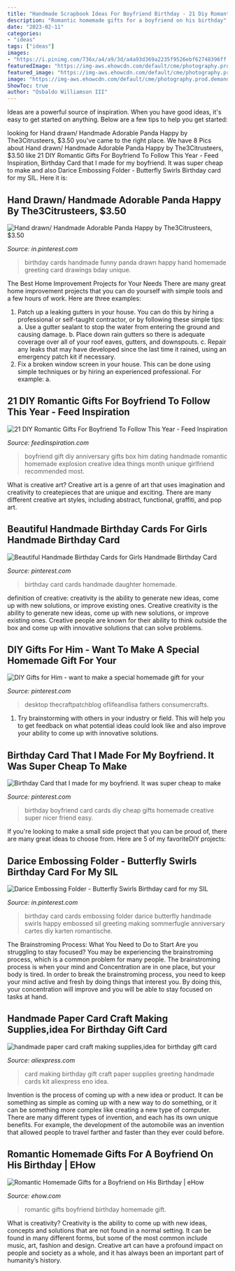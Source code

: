 ```yaml
---
title: "Handmade Scrapbook Ideas For Boyfriend Birthday - 21 Diy Romantic Gifts For Boyfriend To Follow This Year"
description: "Romantic homemade gifts for a boyfriend on his birthday"
date: "2023-02-11"
categories:
- "ideas"
tags: ["ideas"]
images:
- "https://i.pinimg.com/736x/a4/a9/3d/a4a93d369a2235f9526ebf62748396ff.jpg"
featuredImage: "https://img-aws.ehowcdn.com/default/cme/photography.prod.demandstudios.com/db5eefec-db84-4feb-9b10-e6dd15e0d5f6.jpg"
featured_image: "https://img-aws.ehowcdn.com/default/cme/photography.prod.demandstudios.com/db5eefec-db84-4feb-9b10-e6dd15e0d5f6.jpg"
image: "https://img-aws.ehowcdn.com/default/cme/photography.prod.demandstudios.com/db5eefec-db84-4feb-9b10-e6dd15e0d5f6.jpg"
ShowToc: true
author: "Osbaldo Williamson III"
---
```



Ideas are a powerful source of inspiration. When you have good ideas, it's easy to get started on anything. Below are a few tips to help you get started: 

	

		
looking for Hand drawn/ Handmade Adorable Panda Happy by The3Citrusteers, $3.50 you've came to the right place. We have 8 Pics about Hand drawn/ Handmade Adorable Panda Happy by The3Citrusteers, $3.50 like 21 DIY Romantic Gifts For Boyfriend To Follow This Year - Feed Inspiration, Birthday Card that I made for my boyfriend. It was super cheap to make and also Darice Embossing Folder - Butterfly Swirls Birthday card for my SIL. Here it is:
		
    
## Hand Drawn/ Handmade Adorable Panda Happy By The3Citrusteers, $3.50

<img loading=lazy src="https://i.pinimg.com/736x/24/7a/f9/247af965321399b96f014078ab8d0f7d--birthday-wishes-birthday-cards.jpg" onerror="this.onerror=null;this.src='https://tse2.mm.bing.net/th?id=OIP.cc9KRTF2JC__5Mo2sUjoHQHaKW&amp;pid=15.1';" alt="Hand drawn/ Handmade Adorable Panda Happy by The3Citrusteers, $3.50">

_Source: in.pinterest.com_

>birthday cards handmade funny panda drawn happy hand homemade greeting card drawings bday unique. 

	

The Best Home Improvement Projects for Your Needs
There are many great home improvement projects that you can do yourself with simple tools and a few hours of work. Here are three examples: 
1. Patch up a leaking gutters in your house. You can do this by hiring a professional or self-taught contractor, or by following these simple tips: 
a. Use a gutter sealant to stop the water from entering the ground and causing damage. 
b. Place down rain gutters so there is adequate coverage over all of your roof eaves, gutters, and downspouts. 
c. Repair any leaks that may have developed since the last time it rained, using an emergency patch kit if necessary.
2. Fix a broken window screen in your house. This can be done using simple techniques or by hiring an experienced professional. For example: 
a.

    
## 21 DIY Romantic Gifts For Boyfriend To Follow This Year - Feed Inspiration

<img loading=lazy src="http://feedinspiration.com/wp-content/uploads/2016/12/explosion-box.jpg" onerror="this.onerror=null;this.src='https://tse3.mm.bing.net/th?id=OIP.QC5wE7YIiqPdfEjSU5uX_wHaLH&amp;pid=15.1';" alt="21 DIY Romantic Gifts For Boyfriend To Follow This Year - Feed Inspiration">

_Source: feedinspiration.com_

>boyfriend gift diy anniversary gifts box him dating handmade romantic homemade explosion creative idea things month unique girlfriend recommended most. 

	

What is creative art?
Creative art is a genre of art that uses imagination and creativity to createpieces that are unique and exciting. There are many different creative art styles, including abstract, functional, graffiti, and pop art.

    
## Beautiful Handmade Birthday Cards For Girls Handmade Birthday Card

<img loading=lazy src="https://i.pinimg.com/736x/e3/9d/23/e39d23730b112d6507a77f815d02dd63.jpg" onerror="this.onerror=null;this.src='https://tse3.mm.bing.net/th?id=OIP.UYLTGdwkWLmI-PXK-f6eqgHaJ3&amp;pid=15.1';" alt="Beautiful Handmade Birthday Cards for Girls Handmade Birthday Card">

_Source: pinterest.com_

>birthday card cards handmade daughter homemade. 

	

definition of creative: creativity is the ability to generate new ideas, come up with new solutions, or improve existing ones.
Creative creativity is the ability to generate new ideas, come up with new solutions, or improve existing ones. Creative people are known for their ability to think outside the box and come up with innovative solutions that can solve problems.

    
## DIY Gifts For Him - Want To Make A Special Homemade Gift For Your

<img loading=lazy src="https://i.pinimg.com/736x/a4/a9/3d/a4a93d369a2235f9526ebf62748396ff.jpg" onerror="this.onerror=null;this.src='https://tse3.mm.bing.net/th?id=OIP._0g2CgKLCTTWJn0Cdni0JAHaK2&amp;pid=15.1';" alt="DIY Gifts for Him - want to make a special homemade gift for your">

_Source: pinterest.com_

>desktop thecraftpatchblog oflifeandlisa fathers consumercrafts. 

	

1. Try brainstorming with others in your industry or field. This will help you to get feedback on what potential ideas could look like and also improve your ability to come up with innovative solutions.

    
## Birthday Card That I Made For My Boyfriend. It Was Super Cheap To Make

<img loading=lazy src="https://i.pinimg.com/736x/5c/80/ff/5c80ff1e13b1aa7ee1617c24cf8274bf--birthday-gifts-birthday-cards.jpg" onerror="this.onerror=null;this.src='https://tse1.mm.bing.net/th?id=OIP.JxuRctRe5fTkkM_Jj46kCgHaJ3&amp;pid=15.1';" alt="Birthday Card that I made for my boyfriend. It was super cheap to make">

_Source: pinterest.com_

>birthday boyfriend card cards diy cheap gifts homemade creative super nicer friend easy. 

	

If you're looking to make a small side project that you can be proud of, there are many great ideas to choose from. Here are 5 of my favoriteDIY projects: 

    
## Darice Embossing Folder - Butterfly Swirls Birthday Card For My SIL

<img loading=lazy src="https://i.pinimg.com/736x/2c/9d/c4/2c9dc4fd032d45b71cb8e49b58c8d288.jpg" onerror="this.onerror=null;this.src='https://tse3.mm.bing.net/th?id=OIP.T2hJT_ShZxob5uehCFNPMQHaJ6&amp;pid=15.1';" alt="Darice Embossing Folder - Butterfly Swirls Birthday card for my SIL">

_Source: in.pinterest.com_

>birthday card cards embossing folder darice butterfly handmade swirls happy embossed sil greeting making sommerfugle anniversary cartes diy karten romantische. 

	

The Brainstroming Process: What You Need to Do to Start
Are you struggling to stay focused? You may be experiencing the brainstroming process, which is a common problem for many people. The brainstroming process is when your mind and Concentration are in one place, but your body is tired. In order to break the brainstroming process, you need to keep your mind active and fresh by doing things that interest you. By doing this, your concentration will improve and you will be able to stay focused on tasks at hand.

    
## Handmade Paper Card Craft Making Supplies,idea For Birthday Gift Card

<img loading=lazy src="https://ae01.alicdn.com/kf/HTB1JxECHVXXXXaEXVXXq6xXFXXXm/handmade-paper-card-craft-making-supplies-idea-for-birthday-gift-card-making-greeting-card-kit.jpg" onerror="this.onerror=null;this.src='https://tse4.mm.bing.net/th?id=OIP.YCxLZqgpUrnlMyZK_PW22gHaHa&amp;pid=15.1';" alt="handmade paper card craft making supplies,idea for birthday gift card">

_Source: aliexpress.com_

>card making birthday gift craft paper supplies greeting handmade cards kit aliexpress eno idea. 

	

Invention is the process of coming up with a new idea or product. It can be something as simple as coming up with a new way to do something, or it can be something more complex like creating a new type of computer. There are many different types of invention, and each has its own unique benefits. For example, the development of the automobile was an invention that allowed people to travel farther and faster than they ever could before.

    
## Romantic Homemade Gifts For A Boyfriend On His Birthday | EHow

<img loading=lazy src="https://img-aws.ehowcdn.com/default/cme/photography.prod.demandstudios.com/db5eefec-db84-4feb-9b10-e6dd15e0d5f6.jpg" onerror="this.onerror=null;this.src='https://tse3.mm.bing.net/th?id=OIP.x9qKkIlFx7JIg78LqsVsZwHaE8&amp;pid=15.1';" alt="Romantic Homemade Gifts for a Boyfriend on His Birthday | eHow">

_Source: ehow.com_

>romantic gifts boyfriend birthday homemade gift. 

	

What is creativity?
Creativity is the ability to come up with new ideas, concepts and solutions that are not found in a normal setting. It can be found in many different forms, but some of the most common include music, art, fashion and design. Creative art can have a profound impact on people and society as a whole, and it has always been an important part of humanity’s history.

